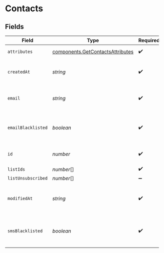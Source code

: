 # Contacts


## Fields

| Field                                                                                | Type                                                                                 | Required                                                                             | Description                                                                          | Example                                                                              |
| ------------------------------------------------------------------------------------ | ------------------------------------------------------------------------------------ | ------------------------------------------------------------------------------------ | ------------------------------------------------------------------------------------ | ------------------------------------------------------------------------------------ |
| `attributes`                                                                         | [components.GetContactsAttributes](../../models/components/getcontactsattributes.md) | :heavy_check_mark:                                                                   | Set of attributes of the contact                                                     |                                                                                      |
| `createdAt`                                                                          | *string*                                                                             | :heavy_check_mark:                                                                   | Creation UTC date-time of the contact (YYYY-MM-DDTHH:mm:ss.SSSZ)                     | 2017-05-12T12:30:00Z                                                                 |
| `email`                                                                              | *string*                                                                             | :heavy_check_mark:                                                                   | Email address of the contact for which you requested the details                     | john.smith@example.com                                                               |
| `emailBlacklisted`                                                                   | *boolean*                                                                            | :heavy_check_mark:                                                                   | Blacklist status for email campaigns (true=blacklisted, false=not blacklisted)       | false                                                                                |
| `id`                                                                                 | *number*                                                                             | :heavy_check_mark:                                                                   | ID of the contact for which you requested the details                                | 32                                                                                   |
| `listIds`                                                                            | *number*[]                                                                           | :heavy_check_mark:                                                                   | N/A                                                                                  |                                                                                      |
| `listUnsubscribed`                                                                   | *number*[]                                                                           | :heavy_minus_sign:                                                                   | N/A                                                                                  |                                                                                      |
| `modifiedAt`                                                                         | *string*                                                                             | :heavy_check_mark:                                                                   | Last modification UTC date-time of the contact (YYYY-MM-DDTHH:mm:ss.SSSZ)            | 2017-05-12T12:30:00Z                                                                 |
| `smsBlacklisted`                                                                     | *boolean*                                                                            | :heavy_check_mark:                                                                   | Blacklist status for SMS campaigns (true=blacklisted, false=not blacklisted)         | true                                                                                 |